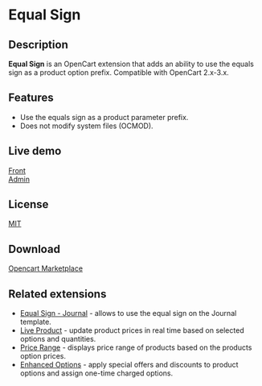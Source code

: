 # Equal Sign

## Description
**Equal Sign** is an OpenCart extension that adds an ability to use the equals sign as a product option prefix.
Compatible with OpenCart 2.x-3.x.

## Features
* Use the equals sign as a product parameter prefix.
* Does not modify system files (OCMOD).

## Live demo
[Front](http://ocmod.freevar.com/oc3020/a/index.php?route=product/product&product_id=41)  
[Admin](http://ocmod.freevar.com/oc3020/a/admin/index.php?route=catalog/product)  

## License
[MIT](https://raw.githubusercontent.com/ocmod-space/ocmod-equal-sign/main/LICENSE.txt)

## Download
[Opencart Marketplace](https://www.opencart.com/index.php?route=marketplace/extension/info&extension_id=34383)

## Related extensions
* [Equal Sign - Journal](https://www.opencart.com/index.php?route=marketplace/extension/info&extension_id=38532) - allows to use the equal sign on the Journal template.
* [Live Product](https://www.opencart.com/index.php?route=marketplace/extension/info&extension_id=36005) - update product prices in real time based on selected options and quantities.
* [Price Range](https://www.opencart.com/index.php?route=marketplace/extension/info&extension_id=38331) - displays price range of products based on the products option prices.
* [Enhanced Options](https://www.opencart.com/index.php?route=marketplace/extension/info&extension_id=40391) - apply special offers and discounts to product options and assign one-time charged options.

